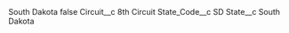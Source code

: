 <?xml version="1.0" encoding="UTF-8"?>
<CustomMetadata xmlns="http://soap.sforce.com/2006/04/metadata" xmlns:xsi="http://www.w3.org/2001/XMLSchema-instance" xmlns:xsd="http://www.w3.org/2001/XMLSchema">
    <label>South Dakota</label>
    <protected>false</protected>
    <values>
        <field>Circuit__c</field>
        <value xsi:type="xsd:string">8th Circuit</value>
    </values>
    <values>
        <field>State_Code__c</field>
        <value xsi:type="xsd:string">SD</value>
    </values>
    <values>
        <field>State__c</field>
        <value xsi:type="xsd:string">South Dakota</value>
    </values>
</CustomMetadata>
